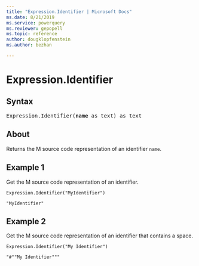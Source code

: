 ```yaml
---
title: "Expression.Identifier | Microsoft Docs"
ms.date: 8/21/2019
ms.service: powerquery
ms.reviewer: gepopell
ms.topic: reference
author: dougklopfenstein
ms.author: bezhan

---
```

# Expression.Identifier

## Syntax

<pre>
Expression.Identifier(<b>name</b> as text) as text
</pre>
  
## About  
Returns the M source code representation of an identifier `name`.

## Example 1
Get the M source code representation of an identifier.

```powerquery-m
Expression.Identifier("MyIdentifier")
```

`"MyIdentifier"`

## Example 2
Get the M source code representation of an identifier that contains a space.

```powerquery-m
Expression.Identifier("My Identifier")
```

`"#""My Identifier"""`